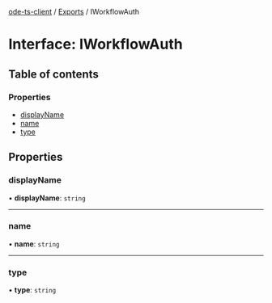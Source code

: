[ode-ts-client](../README.md) / [Exports](../modules.md) / IWorkflowAuth

# Interface: IWorkflowAuth

## Table of contents

### Properties

- [displayName](IWorkflowAuth.md#displayname)
- [name](IWorkflowAuth.md#name)
- [type](IWorkflowAuth.md#type)

## Properties

### displayName

• **displayName**: `string`

___

### name

• **name**: `string`

___

### type

• **type**: `string`
